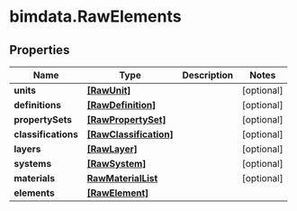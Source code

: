 # bimdata.RawElements

## Properties

Name | Type | Description | Notes
------------ | ------------- | ------------- | -------------
**units** | [**[RawUnit]**](RawUnit.md) |  | [optional] 
**definitions** | [**[RawDefinition]**](RawDefinition.md) |  | [optional] 
**propertySets** | [**[RawPropertySet]**](RawPropertySet.md) |  | [optional] 
**classifications** | [**[RawClassification]**](RawClassification.md) |  | [optional] 
**layers** | [**[RawLayer]**](RawLayer.md) |  | [optional] 
**systems** | [**[RawSystem]**](RawSystem.md) |  | [optional] 
**materials** | [**RawMaterialList**](RawMaterialList.md) |  | [optional] 
**elements** | [**[RawElement]**](RawElement.md) |  | 


